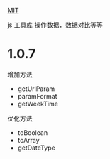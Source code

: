[MIT](https://github.com/Czhangzihao/zztool/blob/main/LICENSE)

js 工具库 操作数据，数据对比等等

# 1.0.7

增加方法

* getUrlParam
* paramFormat
* getWeekTime

优化方法

* toBoolean
* toArray
* getDateType
